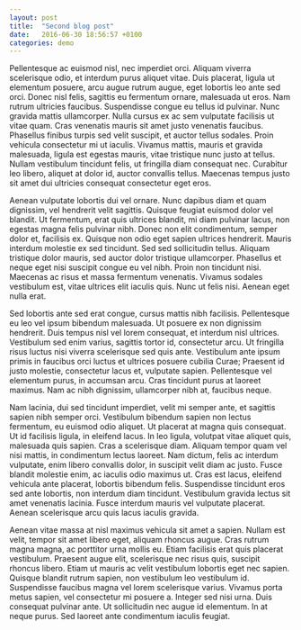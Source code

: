 ```yaml
---
layout: post
title:  "Second blog post"
date:   2016-06-30 18:56:57 +0100
categories: demo
---
```

Pellentesque ac euismod nisl, nec imperdiet orci. Aliquam viverra scelerisque odio, et interdum purus aliquet vitae. Duis placerat, ligula ut elementum posuere, arcu augue rutrum augue, eget lobortis leo ante sed orci. Donec nisl felis, sagittis eu fermentum ornare, malesuada ut eros. Nam rutrum ultricies faucibus. Suspendisse congue eu tellus id pulvinar. Nunc gravida mattis ullamcorper. Nulla cursus ex ac sem vulputate facilisis ut vitae quam. Cras venenatis mauris sit amet justo venenatis faucibus. Phasellus finibus turpis sed velit suscipit, et auctor tellus sodales. Proin vehicula consectetur mi ut iaculis. Vivamus mattis, mauris et gravida malesuada, ligula est egestas mauris, vitae tristique nunc justo at tellus. Nullam vestibulum tincidunt felis, ut fringilla diam consequat nec. Curabitur leo libero, aliquet at dolor id, auctor convallis tellus. Maecenas tempus justo sit amet dui ultricies consequat consectetur eget eros.

Aenean vulputate lobortis dui vel ornare. Nunc dapibus diam et quam dignissim, vel hendrerit velit sagittis. Quisque feugiat euismod dolor vel blandit. Ut fermentum, erat quis ultrices blandit, mi diam pulvinar lacus, non egestas magna felis pulvinar nibh. Donec non elit condimentum, semper dolor et, facilisis ex. Quisque non odio eget sapien ultrices hendrerit. Mauris interdum molestie ex sed tincidunt. Sed sed sollicitudin tellus. Aliquam tristique dolor mauris, sed auctor dolor tristique ullamcorper. Phasellus et neque eget nisi suscipit congue eu vel nibh. Proin non tincidunt nisi. Maecenas ac risus et massa fermentum venenatis. Vivamus sodales vestibulum est, vitae ultrices elit iaculis quis. Nunc ut felis nisi. Aenean eget nulla erat.

Sed lobortis ante sed erat congue, cursus mattis nibh facilisis. Pellentesque eu leo vel ipsum bibendum malesuada. Ut posuere ex non dignissim hendrerit. Duis tempus nisl vel lorem consequat, et interdum nisl ultrices. Vestibulum sed enim varius, sagittis tortor id, consectetur arcu. Ut fringilla risus luctus nisi viverra scelerisque sed quis ante. Vestibulum ante ipsum primis in faucibus orci luctus et ultrices posuere cubilia Curae; Praesent id justo molestie, consectetur lacus et, vulputate sapien. Pellentesque vel elementum purus, in accumsan arcu. Cras tincidunt purus at laoreet maximus. Nam ac nibh dignissim, ullamcorper nibh at, faucibus neque.

Nam lacinia, dui sed tincidunt imperdiet, velit mi semper ante, et sagittis sapien nibh semper orci. Vestibulum bibendum sapien non lectus fermentum, eu euismod odio aliquet. Ut placerat at magna quis consequat. Ut id facilisis ligula, in eleifend lacus. In leo ligula, volutpat vitae aliquet quis, malesuada quis sapien. Cras a scelerisque diam. Aliquam tempor quam vel nisi mattis, in condimentum lectus laoreet. Nam dictum, felis ac interdum vulputate, enim libero convallis dolor, in suscipit velit diam ac justo. Fusce blandit molestie enim, ac iaculis odio maximus ut. Cras est lacus, eleifend vehicula ante placerat, lobortis bibendum felis. Suspendisse tincidunt eros sed ante lobortis, non interdum diam tincidunt. Vestibulum gravida lectus sit amet venenatis lacinia. Fusce interdum mauris vel vulputate placerat. Aenean scelerisque arcu quis lacus iaculis gravida.

Aenean vitae massa at nisl maximus vehicula sit amet a sapien. Nullam est velit, tempor sit amet libero eget, aliquam rhoncus augue. Cras rutrum magna magna, ac porttitor urna mollis eu. Etiam facilisis erat quis placerat vestibulum. Praesent augue elit, scelerisque nec risus quis, suscipit rhoncus libero. Etiam ut mauris ac velit vestibulum lobortis eget nec sapien. Quisque blandit rutrum sapien, non vestibulum leo vestibulum id. Suspendisse faucibus magna vel lorem scelerisque varius. Vivamus porta metus sapien, vel consectetur mi posuere a. Integer sed nisi urna. Duis consequat pulvinar ante. Ut sollicitudin nec augue id elementum. In at neque purus. Sed laoreet ante condimentum iaculis feugiat.
